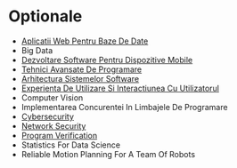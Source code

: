 # Optionale

- [Aplicatii Web Pentru Baze De Date](https://github.com/FMI-Materials/FMI-Master-BDTS-Materials/tree/main/Year%20I/Semester%20II/Aplicatii%20Web%20Pentru%20Baze%20De%20Date)
- Big Data
- [Dezvoltare Software Pentru Dispozitive Mobile](https://github.com/FMI-Materials/FMI-Master-BDTS-Materials/tree/main/Year%20I/Semester%20II/Dezvoltare%20Software%20Pentru%20Dispozitive%20Mobile)
- [Tehnici Avansate De Programare](https://github.com/FMI-Materials/FMI-Master-IS-Materials/tree/main/Year%20I/Semester%20II/Tehnici%20Avansate%20De%20Programare)
- [Arhitectura Sistemelor Software](https://github.com/FMI-Materials/FMI-Master-IS-Materials/tree/main/Year%20I/Semester%20II/Arhitectura%20Sistemelor%20Software)
- [Experienta De Utilizare Si Interactiunea Cu Utilizatorul](https://github.com/FMI-Materials/FMI-Master-IS-Materials/tree/main/Year%20I/Semester%20II/Experienta%20De%20Utilizare%20Si%20Interactiunea%20Cu%20Utilizatorul)
- Computer Vision
- Implementarea Concurentei In Limbajele De Programare
- [Cybersecurity](https://github.com/FMI-Materials/FMI-Master-SAL-Materials/tree/main/Year%20I/Semester%20II/Cybersecurity)
- [Network Security](https://github.com/FMI-Materials/FMI-Master-SAL-Materials/tree/main/Year%20I/Semester%20II/Network%20Security)
- [Program Verification](https://github.com/FMI-Materials/FMI-Master-SAL-Materials/tree/main/Year%20I/Semester%20II/Program%20Verification)
- Statistics For Data Science
- Reliable Motion Planning For A Team Of Robots

